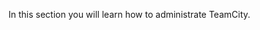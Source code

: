 [//]: # (title: Administrator's Guide)
[//]: # (auxiliary-id: Administrator's Guide)

In this section you will learn how to administrate TeamCity.